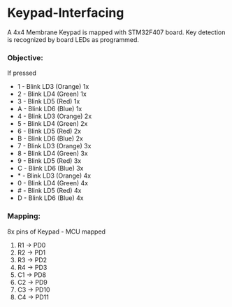 # Keypad-Interfacing
A 4x4 Membrane Keypad is mapped with STM32F407 board. Key detection is recognized by board LEDs as programmed.

### Objective:
If pressed
- 1 - Blink LD3 (Orange) 1x
- 2 - Blink LD4 (Green) 1x
- 3 - Blink LD5 (Red) 1x
- A - Blink LD6 (Blue) 1x
- 4 - Blink LD3 (Orange) 2x
- 5 - Blink LD4 (Green) 2x
- 6 - Blink LD5 (Red) 2x
- B - Blink LD6 (Blue) 2x
- 7 - Blink LD3 (Orange) 3x
- 8 - Blink LD4 (Green) 3x
- 9 - Blink LD5 (Red) 3x
- C - Blink LD6 (Blue) 3x
- \* - Blink LD3 (Orange) 4x
- 0 - Blink LD4 (Green) 4x
- \# - Blink LD5 (Red) 4x
- D - Blink LD6 (Blue) 4x
 
 ### Mapping:
 8x pins of Keypad - MCU mapped
 1. R1 -> PD0
 2. R2 -> PD1
 3. R3 -> PD2
 4. R4 -> PD3
 5. C1 -> PD8
 6. C2 -> PD9
 7. C3 -> PD10
 8. C4 -> PD11
